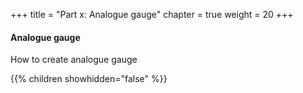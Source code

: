 +++
title = "Part x: Analogue gauge"
chapter = true
weight = 20
+++

#### Analogue gauge

How to create analogue gauge

{{% children showhidden="false" %}}
